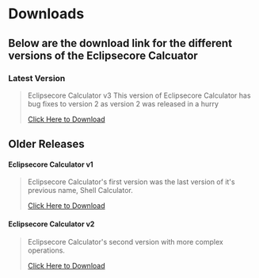 # Downloads
## Below are the download link for the different versions of the Eclipsecore Calcuator

### Latest Version
> Eclipsecore Calculator v3
> This version of Eclipsecore Calculator has bug fixes to version 2 as version 2 was released in a hurry
> 
> [Click Here to Download](https://github.com/Mabc365/Eclipsecore-Calculator/releases/download/Eclipsecore-Calculator-v3/EclipsecoreCalculatorv3Setup.exe)

## Older Releases

#### Eclipsecore Calculator v1
> Eclipsecore Calculator's first version was the last version of it's previous name, Shell Calculator.
> 
> [Click Here to Download](https://github.com/Mabc365/Eclipsecore-Calculator/releases/download/Eclipsecore-Calculator-v1/InstallingCalculator.exe)

#### Eclipsecore Calculator v2
> Eclipsecore Calculator's second version with more complex operations.
> 
> [Click Here to Download](https://github.com/Mabc365/Eclipsecore-Calculator/releases/download/Eclipsecore-Calculator-v2/installer.exe)
